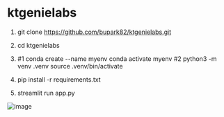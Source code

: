 # ktgenielabs

1. git clone https://github.com/bupark82/ktgenielabs.git
2. cd ktgenielabs

3. #1 conda create --name myenv
      conda activate myenv
   #2 python3 -m venv .venv
      source .venv/bin/activate
4. pip install -r requirements.txt
5. streamlit run app.py

![image](https://drive.google.com/uc?id=1Hbcm6neoGWXHXDjOcKBTpyd-8M6MIltd)
